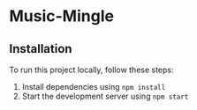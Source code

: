 # Music-Mingle

## Installation

To run this project locally, follow these steps:

1. Install dependencies using `npm install`
2. Start the development server using `npm start`

